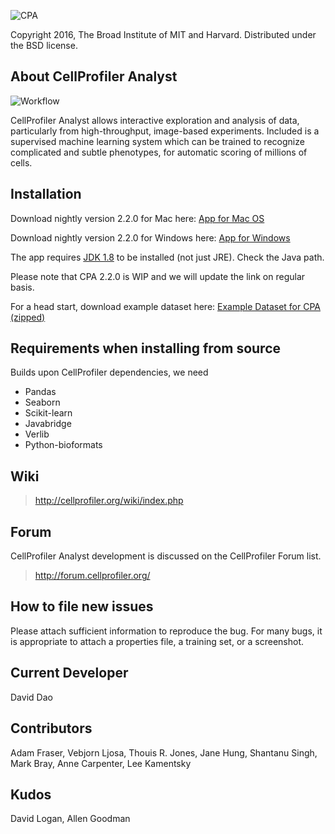 ![CPA](http://i.imgur.com/TmujaUa.png)


Copyright 2016, The Broad Institute of MIT and Harvard.
Distributed under the BSD license.

## About CellProfiler Analyst

![Workflow](http://i.imgur.com/j12EQH5.png)

CellProfiler Analyst allows interactive exploration and analysis of data, particularly from high-throughput, image-based experiments. Included is a supervised machine learning system which can be trained to recognize complicated and subtle phenotypes, for automatic scoring of millions of cells.

## Installation

Download nightly version 2.2.0 for Mac here: [App for Mac OS](http://d1zymp9ayga15t.cloudfront.net/CellProfiler-Analyst-nightly.dmg)

Download nightly version 2.2.0 for Windows here: [App for Windows](http://d1zymp9ayga15t.cloudfront.net/CellProfiler-Analyst-nightly.exe)

The app requires [JDK 1.8](http://www.oracle.com/technetwork/java/javase/downloads/jdk8-downloads-2133151.html) to be installed (not just JRE). 
Check the Java path.

Please note that CPA 2.2.0 is WIP and we will update the link on regular basis. 

For a head start, download example dataset here: [Example Dataset for CPA (zipped)](http://d1zymp9ayga15t.cloudfront.net/content/Examplezips/cpa_2.0_example.zip)

## Requirements when installing from source

Builds upon CellProfiler dependencies, we need

* Pandas
* Seaborn
* Scikit-learn
* Javabridge
* Verlib
* Python-bioformats

## Wiki

> http://cellprofiler.org/wiki/index.php

## Forum

CellProfiler Analyst development is discussed on the CellProfiler Forum
list.  

> http://forum.cellprofiler.org/

## How to file new issues

Please attach sufficient information to reproduce the bug. For many
bugs, it is appropriate to attach a properties file, a training set,
or a screenshot.

## Current Developer

David Dao

## Contributors

Adam Fraser, Vebjorn Ljosa, Thouis R. Jones, Jane Hung, Shantanu Singh, Mark Bray, Anne Carpenter, Lee Kamentsky

## Kudos

David Logan, Allen Goodman
